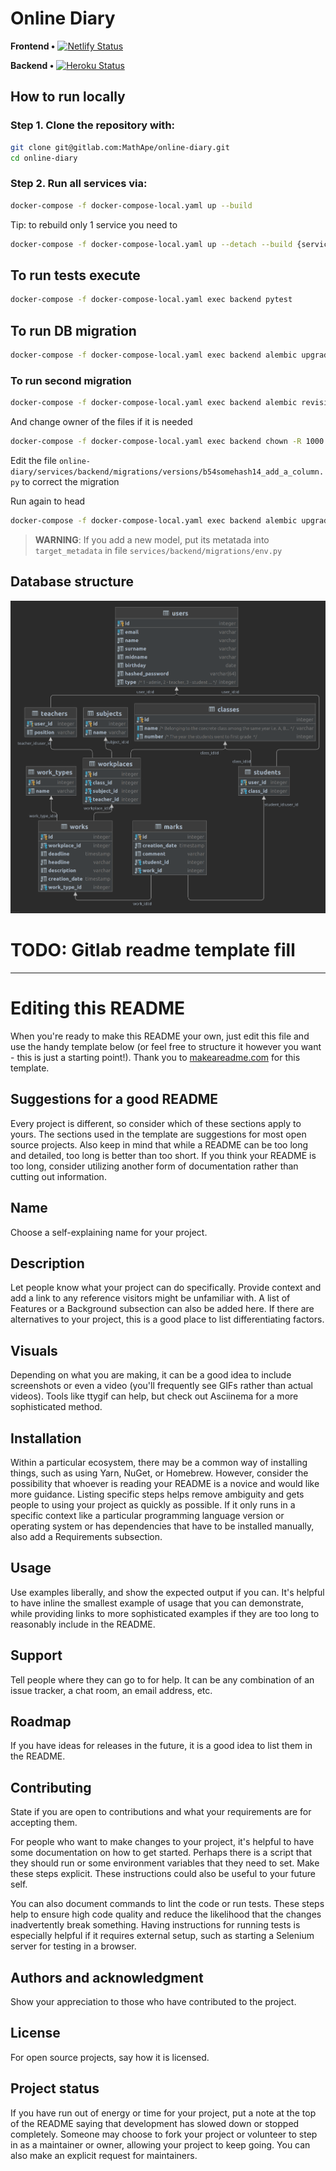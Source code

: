 # Online Diary
**Frontend •** [![Netlify Status](https://api.netlify.com/api/v1/badges/4a7c60c4-0532-48d7-b160-f7bf4a75166d/deploy-status)](https://app.netlify.com/sites/online-diary-mathape/deploys)

**Backend •** [![Heroku Status](https://gitlab.com/MathApe/online-diary/badges/main/pipeline.svg?style=flat-square)](https://gitlab.com/MathApe/online-diary/-/commits/main)
## How to run locally
### Step 1. Clone the repository with:

```bash
git clone git@gitlab.com:MathApe/online-diary.git
cd online-diary
```

### Step 2. Run all services via:

```bash
docker-compose -f docker-compose-local.yaml up --build
```

Tip: to rebuild only 1 service you need to
```bash
docker-compose -f docker-compose-local.yaml up --detach --build {service-name}
```

## To run tests execute
```bash
docker-compose -f docker-compose-local.yaml exec backend pytest
```

## To run DB migration
```bash
docker-compose -f docker-compose-local.yaml exec backend alembic upgrade head
```
### To run second migration
```bash
docker-compose -f docker-compose-local.yaml exec backend alembic revision --autogenerate -m "Add a column" 
```
And change owner of the files if it is needed
```bash
docker-compose -f docker-compose-local.yaml exec backend chown -R 1000:1000 migrations
```
Edit the file `online-diary/services/backend/migrations/versions/b54somehash14_add_a_column.py` to correct the migration

Run again to head
```bash
docker-compose -f docker-compose-local.yaml exec backend alembic upgrade head
```
> **WARNING**: If you add a new model, put its metatada into `target_metadata` in file `services/backend/migrations/env.py`

## Database structure
![Database structure](blob/img/db.png)
# TODO: Gitlab readme template fill

***
# Editing this README

When you're ready to make this README your own, just edit this file and use the handy template below (or feel free to structure it however you want - this is just a starting point!).  Thank you to [makeareadme.com](https://gitlab.com/-/experiment/new_project_readme_content:52a4d717ba3eca3d81f3c100462513c0?https://www.makeareadme.com/) for this template.

## Suggestions for a good README
Every project is different, so consider which of these sections apply to yours. The sections used in the template are suggestions for most open source projects. Also keep in mind that while a README can be too long and detailed, too long is better than too short. If you think your README is too long, consider utilizing another form of documentation rather than cutting out information.

## Name
Choose a self-explaining name for your project.

## Description
Let people know what your project can do specifically. Provide context and add a link to any reference visitors might be unfamiliar with. A list of Features or a Background subsection can also be added here. If there are alternatives to your project, this is a good place to list differentiating factors.

## Visuals
Depending on what you are making, it can be a good idea to include screenshots or even a video (you'll frequently see GIFs rather than actual videos). Tools like ttygif can help, but check out Asciinema for a more sophisticated method.

## Installation
Within a particular ecosystem, there may be a common way of installing things, such as using Yarn, NuGet, or Homebrew. However, consider the possibility that whoever is reading your README is a novice and would like more guidance. Listing specific steps helps remove ambiguity and gets people to using your project as quickly as possible. If it only runs in a specific context like a particular programming language version or operating system or has dependencies that have to be installed manually, also add a Requirements subsection.

## Usage
Use examples liberally, and show the expected output if you can. It's helpful to have inline the smallest example of usage that you can demonstrate, while providing links to more sophisticated examples if they are too long to reasonably include in the README.

## Support
Tell people where they can go to for help. It can be any combination of an issue tracker, a chat room, an email address, etc.

## Roadmap
If you have ideas for releases in the future, it is a good idea to list them in the README.

## Contributing
State if you are open to contributions and what your requirements are for accepting them.

For people who want to make changes to your project, it's helpful to have some documentation on how to get started. Perhaps there is a script that they should run or some environment variables that they need to set. Make these steps explicit. These instructions could also be useful to your future self.

You can also document commands to lint the code or run tests. These steps help to ensure high code quality and reduce the likelihood that the changes inadvertently break something. Having instructions for running tests is especially helpful if it requires external setup, such as starting a Selenium server for testing in a browser.

## Authors and acknowledgment
Show your appreciation to those who have contributed to the project.

## License
For open source projects, say how it is licensed.

## Project status
If you have run out of energy or time for your project, put a note at the top of the README saying that development has slowed down or stopped completely. Someone may choose to fork your project or volunteer to step in as a maintainer or owner, allowing your project to keep going. You can also make an explicit request for maintainers.

